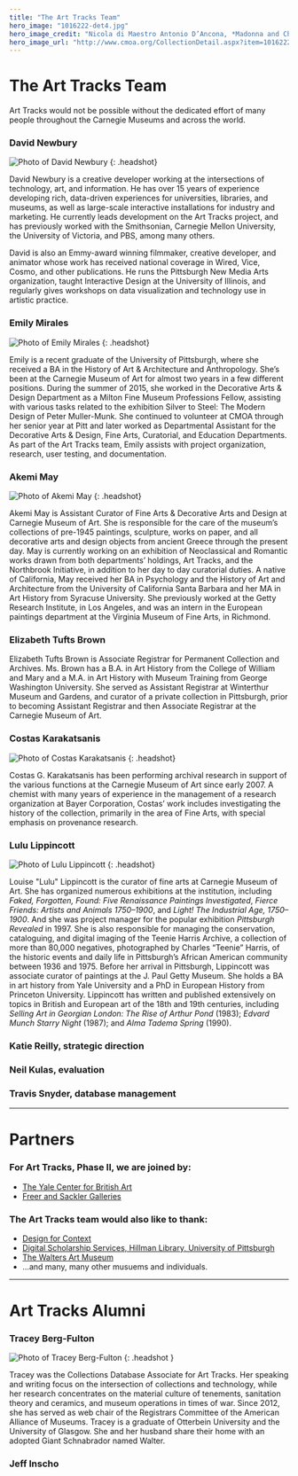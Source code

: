 ```yaml
---
title: "The Art Tracks Team"
hero_image: "1016222-det4.jpg"
hero_image_credit: "Nicola di Maestro Antonio D’Ancona, *Madonna and Child Enthroned with SS. Leonard, Jerome, John the Baptist, and Francis* (detail), 1472. Carnegie Museum of Art, Howard A. Noble Fund, 71.4."
hero_image_url: "http://www.cmoa.org/CollectionDetail.aspx?item=1016222"
---
```

# The Art Tracks Team

Art Tracks would not be possible without the dedicated effort of many people throughout the Carnegie Museums and across the world.

### David Newbury

![Photo of David Newbury](images/david_headshot.jpg)
{: .headshot}

David Newbury is a creative developer working at the intersections of technology, art, and information. He has over 15 years of experience developing rich, data-driven experiences for universities, libraries, and museums, as well as large-scale interactive installations for industry and marketing.  He currently leads development on the Art Tracks project, and has previously worked with the Smithsonian, Carnegie Mellon University, the University of Victoria, and PBS, among many others. 

David is also an Emmy-award winning filmmaker, creative developer, and animator whose work has received national coverage in Wired, Vice, Cosmo, and other publications. He runs the Pittsburgh New Media Arts organization, taught Interactive Design at the University of Illinois, and regularly gives workshops on data visualization and technology use in artistic practice. 

<div class="clearfix"></div>

### Emily Mirales

![Photo of Emily Mirales](images/emily_headshot.jpg)
{: .headshot}

Emily is a recent graduate of the University of Pittsburgh, where she received a BA in the History of Art & Architecture and Anthropology. She’s been at the Carnegie Museum of Art for almost two years in a few different positions. During the summer of 2015, she worked in the Decorative Arts & Design Department as a Milton Fine Museum Professions Fellow, assisting with various tasks related to the exhibition Silver to Steel: The Modern Design of Peter Muller-Munk. She continued to volunteer at CMOA through her senior year at Pitt and later worked as Departmental Assistant for the Decorative Arts & Design, Fine Arts, Curatorial, and Education Departments. As part of the Art Tracks team, Emily assists with project organization, research, user testing, and documentation.

<div class="clearfix"></div>


### Akemi May

![Photo of Akemi May](images/akemi_headshot.jpg)
{: .headshot}

Akemi May is Assistant Curator of Fine Arts & Decorative Arts and Design at Carnegie Museum of Art. She is responsible for the care of the museum’s collections of pre-1945 paintings, sculpture, works on paper, and all decorative arts and design objects from ancient Greece through the present day. May is currently working on an exhibition of Neoclassical and Romantic works drawn from both departments’ holdings, Art Tracks, and the Northbrook Initiative, in addition to her day to day curatorial duties. A native of California, May received her BA in Psychology and the History of Art and Architecture from the University of California Santa Barbara and her MA in Art History from Syracuse University. She previously worked at the Getty Research Institute, in Los Angeles, and was an intern in the European paintings department at the Virginia Museum of Fine Arts, in Richmond. 

<div class="clearfix"></div>

### Elizabeth Tufts Brown

Elizabeth Tufts Brown is Associate Registrar for Permanent Collection and Archives.  Ms. Brown has a B.A. in Art History from the College of William and Mary and a M.A. in Art History with Museum Training from George Washington University.  She served as Assistant Registrar at Winterthur Museum and Gardens,  and curator of a private collection in Pittsburgh, prior to becoming Assistant Registrar and then Associate Registrar at the Carnegie Museum of Art. 

<div class="clearfix"></div>

###  Costas Karakatsanis

![Photo of  Costas Karakatsanis](images/costas-karakatsanis_headshot.jpg)
{: .headshot}

Costas G. Karakatsanis has been performing archival research in support of the various functions at the Carnegie Museum of Art since early 2007. A chemist with many years of experience in the management of a research organization at Bayer Corporation, Costas’ work includes investigating the history of the collection, primarily in the area of Fine Arts, with special emphasis on provenance research.


<div class="clearfix"></div>

###  Lulu Lippincott

![Photo of Lulu Lippincott](images/lulu-lippincott_headshot.jpg)
{: .headshot}

Louise "Lulu" Lippincott is the curator of fine arts at Carnegie Museum of Art. She has organized numerous exhibitions at the institution, including *Faked, Forgotten, Found: Five Renaissance Paintings Investigated*, *Fierce Friends: Artists and Animals 1750–1900*, and *Light! The Industrial Age, 1750–1900*. And she was project manager for the popular exhibition *Pittsburgh Revealed* in 1997. She is also responsible for managing the conservation, cataloguing, and digital imaging of the Teenie Harris Archive, a collection of more than 80,000 negatives, photographed by Charles “Teenie” Harris, of the historic events and daily life in Pittsburgh’s African American community between 1936 and 1975. Before her arrival in Pittsburgh, Lippincott was associate curator of paintings at the J. Paul Getty Museum. She holds a BA in art history from Yale University and a PhD in European History from Princeton University. Lippincott has written and published extensively on topics in British and European art of the 18th and 19th centuries, including *Selling Art in Georgian London: The Rise of Arthur Pond* (1983); *Edvard Munch Starry Night* (1987); and *Alma Tadema Spring* (1990).

<div class="clearfix"></div>


### Katie Reilly, strategic direction

###  Neil Kulas, evaluation 

### Travis Snyder, database management



---

# Partners

### For Art Tracks, Phase II, we are joined by:

* [The Yale Center for British Art](http://britishart.yale.edu/)
* [Freer and Sackler Galleries](http://www.asia.si.edu/)

### The Art Tracks team would also like to thank:

* [Design for Context](http://www.designforcontext.com)
* [Digital Scholarship Services, Hillman Library, University of Pittsburgh](http://www.library.pitt.edu/digital-scholarship-services)
* [The Walters Art Museum](https://www.thewalters.org)
* ...and many, many other musuems and individuals.

---


# Art Tracks Alumni

### Tracey Berg-Fulton

![Photo of Tracey Berg-Fulton](images/tracey_headshot.jpg)
{: .headshot }

Tracey was the Collections Database Associate for Art Tracks. Her speaking and writing focus on the intersection of collections and technology, while her research concentrates on the material culture of tenements, sanitation theory and ceramics, and museum operations in times of war. Since 2012, she has served as web chair of the Registrars Committee of the American Alliance of Museums. Tracey is a graduate of Otterbein University and the University of Glasgow. She and her husband share their home with an adopted Giant Schnabrador named Walter.


<div class="clearfix"></div>

### Jeff Inscho
